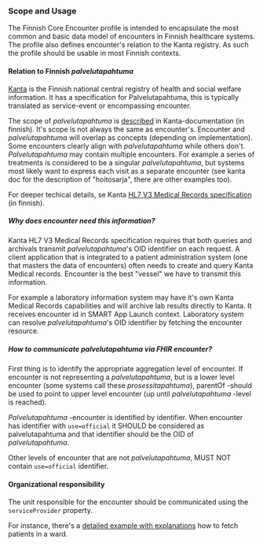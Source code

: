 ### Scope and Usage

The Finnish Core Encounter profile is intended to encapsulate the most common and basic data model
of encounters in Finnish healthcare systems. The profile also defines encounter's relation to the
Kanta registry. As such the profile should be usable in most Finnish contexts.

#### Relation to Finnish *palvelutapahtuma*

[Kanta](https://www.kanta.fi/) is the Finnish national central registry of health and social
welfare information. It has a specification for Palvelutapahtuma, this is typically translated as
service-event or encompassing encounter.

The scope of *palvelutapahtuma* is [described](https://www.kanta.fi/jarjestelmakehittajat/liite-2-palvelutapahtumien-esimerkkeja)
in Kanta-documentation (in finnish). It's scope is not always the same as encounter's. Encounter and
*palvelutapahtuma* will overlap as concepts (depending on implementation). Some encounters clearly align
with *palvelutapahtuma* while others don't. *Palvelutapahtuma* may contain multiple encounters. For example
a series of treatments is considered to be a singular *palvelutapahtuma*, but systems most likely want
to express each visit as a separate encounter (see kanta doc for the description of "hoitosarja",
there are other examples too).

For deeper techical details, se Kanta [HL7 V3 Medical Records specification](https://www.kanta.fi/jarjestelmakehittajat/potilastiedon-arkiston-medical-records)
(in finnish).

##### Why does encounter need this information?

Kanta HL7 V3 Medical Records specification requires that both queries and archivals transmit
*palvelutapahtuma*'s OID identifier on each request. A client application that is integrated to a
patient administration system (one that masters the data of encounters) often needs to create and
query Kanta Medical records. Encounter is the best "vessel" we have to transmit this information.

For example a laboratory information system may have it's own Kanta Medical Records capabilities
and will archive lab results directly to Kanta. It receives encounter id in SMART App Launch
context. Laboratory system can resolve *palvelutapahtuma*'s OID identifier by fetching the encounter
resource.

##### How to communicate palvelutapahtuma via FHIR encounter?

First thing is to identify the appropriate aggregation level of encounter. If encounter is not
representing a *palvelutapahtuma*, but is a lower level encounter (some systems call these
*prosessitapahtuma*), parentOf -should be used to point to upper level encounter (up until
*palvelutapahtuma* -level is reached).

*Palvelutapahtuma* -encounter is identified by identifier. When encounter has identifier with
`use=official` it SHOULD be considered as palvelutapahtuma and that identifier should be the
OID of *palvelutapahtuma*.

Other levels of encounter that are not *palvelutapahtuma*, MUST NOT contain `use=official` identifier.

#### Organizational responsibility

The unit responsible for the encounter should be communicated using the `serviceProvider` property.

For instance, there's a [detailed example with explanations](Encounter-id-for-ward-encounter.html)
how to fetch patients in a ward.
